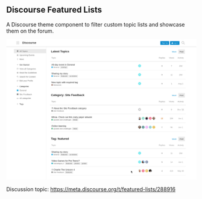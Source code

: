 ## Discourse Featured Lists

A Discourse theme component to filter custom topic lists and showcase them on the forum.

![Screenshot of Featured Lists component](assets/image.png)

Discussion topic: https://meta.discourse.org/t/featured-lists/288916
